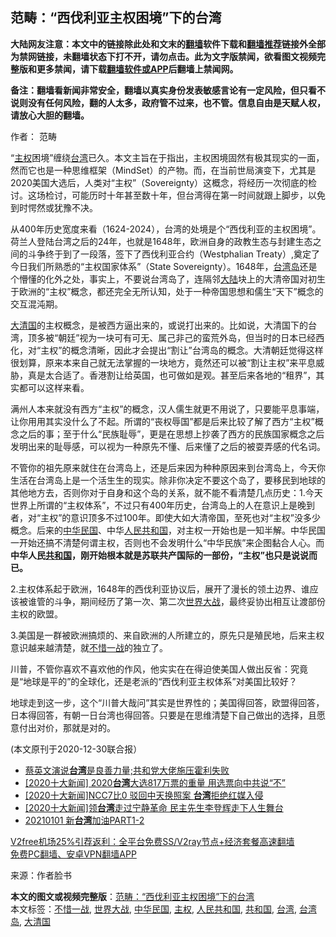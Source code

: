  <h2>范畴：“西伐利亚主权困境”下的台湾</h2> <p class="notice"><b>大陆网友注意：本文中的链接除此处和文末的<a href="https://github.com/bannedbook/fanqiang" >翻墙</a>软件下载和<a href="https://github.com/killgcd/justmysocks/blob/master/README.md">翻墙推荐</a>链接外全部为禁网链接，未翻墙状态下打不开，请勿点击。此为文字版禁闻，欲看图文视频完整版和更多禁闻，请下载<a href="https://github.com/bannedbook/fanqiang">翻墙软件或APP</a>后翻墙上禁闻网。</p><p>备注：翻墙看新闻非常安全，翻墙以真实身份发表敏感言论有一定风险，但只看不说则没有任何风险，翻的人太多，政府管不过来，也不管。信息自由是天赋人权，请放心大胆的翻墙。</b></p>  <div class="entry"> <p>作者： 范畴</p> <p>“<a href="https://www.bannedbook.org/bnews/tag/%E4%B8%BB%E6%9D%83/" class="st_tag internal_tag" rel="tag" title="标签 主权 下的日志">主权</a>困境”缠绕<a href="https://www.bannedbook.org/bnews/tag/%e5%8f%b0%e6%b9%be/" class="st_tag internal_tag" rel="tag" title="标签 台湾 下的日志">台湾</a>已久。本文主旨在于指出，主权困境固然有极其现实的一面，然而它也是一种思维框架（MindSet）的产物。而，在当前世局演变下，尤其是2020美国大选后，人类对“主权”（Sovereignty）这概念，将经历一次彻底的检讨。这场检讨，可能历时十年甚至数十年，但台湾得在第一时间就跟上脚步，以免到时愕然或犹豫不决。</p> <p>从400年历史宽度来看（1624-2024），台湾的处境是个“西伐利亚的主权困境”。荷兰人登陆台湾之后的24年，也就是1648年，欧洲自身的政教生态与封建生态之间的斗争终于到了一段落，签下了西伐利亚合约（Westphalian Treaty）,奠定了今日我们所熟悉的“主权国家体系”（State Sovereignty）。1648年，<a href="https://www.bannedbook.org/bnews/tag/%E5%8F%B0%E6%B9%BE%E5%B2%9B/" class="st_tag internal_tag" rel="tag" title="标签 台湾岛 下的日志">台湾岛</a>还是个懵懂的化外之处，事实上，不要说台湾岛了，连隔邻<span class='wp_keywordlink_affiliate'><a href="https://www.bannedbook.org/" title="大陆" target="_blank">大陆</a></span>块上的大清帝国对初生于欧洲的“主权”概念，都还完全无所认知，处于一种帝国思想和儒生“天下”概念的交互混沌期。</p>  <p><a href="https://www.bannedbook.org/bnews/tag/%e5%a4%a7%e6%b8%85%e5%9b%bd/" class="st_tag internal_tag" rel="tag" title="标签 大清国 下的日志">大清国</a>的主权概念，是被西方逼出来的，或说打出来的。比如说，大清国下的台湾，顶多被“朝廷”视为一块可有可无、属己非己的蛮荒外岛，但当时的日本已经西化，对“主权”的概念清晰，因此才会提出“割让”台湾岛的概念。大清朝廷觉得这样很划算，原来本来自己就无法掌握的一块地方，竟然还可以被“割让主权”来平息威胁，真是太合适了。香港割让给英国，也可做如是观。甚至后来各地的“租界”，其实都可以这样来看。</p> <p>满州人本来就没有西方“主权”的概念，汉人儒生就更不用说了，只要能平息事端，让你用用其实没什么了不起。所谓的“丧权辱国”都是后来比较了解了西方“主权”概念之后的事；至于什么“民族耻辱”，更是在思想上抄袭了西方的民族国家概念之后发明出来的耻辱感，可以视为一种原先不懂、后来懂了之后的被耍弄感的代名词。</p> <p>不管你的祖先原来就住在台湾岛上，还是后来因为种种原因来到台湾岛上，今天你生活在台湾岛上是一个活生生的现实。除非你决定不要这个岛了，要移民到地球的其他地方去，否则你对于自身和这个岛的关系，就不能不看清楚几点历史：1.今天世界上所谓的“主权体系”，不过只有400年历史，台湾岛上的人在意识上是晚到者，对“主权”的意识顶多不过100年。即使大如大清帝国，至死也对“主权”没多少概念。后来的<a href="https://www.bannedbook.org/bnews/tag/%e4%b8%ad%e5%8d%8e%e6%b0%91%e5%9b%bd/" class="st_tag internal_tag" rel="tag" title="标签 中华民国 下的日志">中华民国</a>、中华<a href="https://www.bannedbook.org/bnews/tag/%E4%BA%BA%E6%B0%91%E5%85%B1%E5%92%8C%E5%9B%BD/" class="st_tag internal_tag" rel="tag" title="标签 人民共和国 下的日志">人民共和国</a>，对主权一开始也是一知半解。中华民国一开始还搞不清楚何谓主权，否则也不会发明什么“中华民族”来企图黏合人心。而<strong>中华人民<a href="https://www.bannedbook.org/bnews/tag/%E5%85%B1%E5%92%8C%E5%9B%BD/" class="st_tag internal_tag" rel="tag" title="标签 共和国 下的日志">共和国</a>，刚开始根本就是苏联共产国际的一部份，“主权”也只是说说而已。</strong></p>  <p>2.主权体系起于欧洲，1648年的西伐利亚协议后，展开了漫长的领土边界、谁应该被谁管的斗争，期间经历了第一次、第二次<a href="https://www.bannedbook.org/bnews/tag/%E4%B8%96%E7%95%8C%E5%A4%A7%E6%88%98/" class="st_tag internal_tag" rel="tag" title="标签 世界大战 下的日志">世界大战</a>，最终妥协出相互让渡部份主权的欧盟。</p> <p>3.美国是一群被欧洲搞烦的、来自欧洲的人所建立的，原先只是殖民地，后来主权意识越来越清楚，就<a href="https://www.bannedbook.org/bnews/tag/%E4%B8%8D%E6%83%9C%E4%B8%80%E6%88%98/" class="st_tag internal_tag" rel="tag" title="标签 不惜一战 下的日志">不惜一战</a>的独立了。</p> <p>川普，不管你喜欢不喜欢他的作风，他实实在在得迫使美国人做出反省：究竟是“地球是平的”的全球化，还是老派的“西伐利亚主权体系”对美国比较好？</p>  <p>地球走到这一步，这个“川普大哉问”其实是世界性的；美国得回答，欧盟得回答，日本得回答，有朝一日台湾也得回答。只要是在思维清楚下自己做出的选择，且愿意付出对价，那就是对的。</p> <p>(本文原刊于2020-12-30联合报）</p> <ul class='op-related-articles' title='相关阅读'> <li><a href='https://www.bannedbook.org/bnews/taiwannews/20210102/1459443.html' target='_blank'>蔡英文演说<b>台湾</b>是良善力量;共和党大佬施压霍利失败</a></li> <li><a href='https://www.bannedbook.org/bnews/taiwannews/20210102/1459370.html' target='_blank'>[2020十大新闻] 2020<b>台湾</b>大选817万票的重量 用选票向中共说“不”</a></li> <li><a href='https://www.bannedbook.org/bnews/taiwannews/20210102/1459353.html' target='_blank'>[2020十大新闻]NCC7比0 驳回中天换照案 <b>台湾</b>拒绝红媒入侵</a></li> <li><a href='https://www.bannedbook.org/bnews/taiwannews/20210102/1459342.html' target='_blank'>[2020十大新闻]领<b>台湾</b>走过宁静革命 民主先生李登辉走下人生舞台</a></li> <li><a href='https://www.bannedbook.org/bnews/taiwannews/20210102/1459327.html' target='_blank'>20210101 新<b>台湾</b>加油PART1-2</a></li> </ul> <p class="texttj"> <a href="https://github.com/bannedbook/fanqiang/wiki/V2ray%E6%9C%BA%E5%9C%BA" target="_blank">V2free机场25%引荐返利：全平台免费SS/V2ray节点+经济套餐高速翻墙</a><br/> <a href="https://github.com/bannedbook/fanqiang/wiki/%E7%A6%81%E9%97%BB%E7%BD%91%E5%AE%89%E5%8D%93%E7%BF%BB%E5%A2%99%E6%96%B0%E9%97%BBAPP" target="_blank">免费PC翻墙、安卓VPN翻墙APP</a></p><p> 来源：作者脸书 </p> <a name='sharetosocial'></a>       <div><b>本文的图文或视频完整版</b>：<a href='https://www.bannedbook.org/bnews/comments/20210102/1459498.html'>范畴：“西伐利亚主权困境”下的台湾</a></div>  </div><!--END ENTRY--> <div class="postfooter"> <div>本文标签：<a href="https://www.bannedbook.org/bnews/tag/%E4%B8%8D%E6%83%9C%E4%B8%80%E6%88%98/" rel="tag">不惜一战</a>, <a href="https://www.bannedbook.org/bnews/tag/%E4%B8%96%E7%95%8C%E5%A4%A7%E6%88%98/" rel="tag">世界大战</a>, <a href="https://www.bannedbook.org/bnews/tag/%e4%b8%ad%e5%8d%8e%e6%b0%91%e5%9b%bd/" rel="tag">中华民国</a>, <a href="https://www.bannedbook.org/bnews/tag/%E4%B8%BB%E6%9D%83/" rel="tag">主权</a>, <a href="https://www.bannedbook.org/bnews/tag/%E4%BA%BA%E6%B0%91%E5%85%B1%E5%92%8C%E5%9B%BD/" rel="tag">人民共和国</a>, <a href="https://www.bannedbook.org/bnews/tag/%E5%85%B1%E5%92%8C%E5%9B%BD/" rel="tag">共和国</a>, <a href="https://www.bannedbook.org/bnews/tag/%e5%8f%b0%e6%b9%be/" rel="tag">台湾</a>, <a href="https://www.bannedbook.org/bnews/tag/%E5%8F%B0%E6%B9%BE%E5%B2%9B/" rel="tag">台湾岛</a>, <a href="https://www.bannedbook.org/bnews/tag/%e5%a4%a7%e6%b8%85%e5%9b%bd/" rel="tag">大清国</a></div>  </div><!--END POSTFOOTER--> 